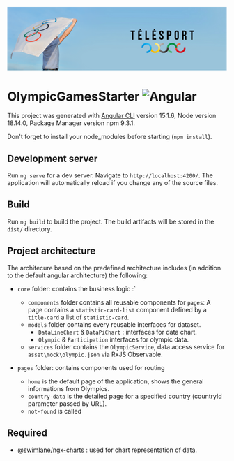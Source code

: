 <p align="center">
  <img src="src\assets\img\telesport_logo.png" title="Telesport">
</p>

# OlympicGamesStarter ![Angular](https://img.shields.io/badge/angular-%23DD0031.svg?style=for-the-badge&logo=angular&logoColor=white)

This project was generated with [Angular CLI](https://github.com/angular/angular-cli) version 15.1.6, Node version 18.14.0, Package Manager version npm 9.3.1.

Don't forget to install your node_modules before starting (`npm install`).

## Development server

Run `ng serve` for a dev server. Navigate to `http://localhost:4200/`. The application will automatically reload if you change any of the source files.

## Build

Run `ng build` to build the project. The build artifacts will be stored in the `dist/` directory.

## Project architecture

The architecure based on the predefined architecture includes (in addition to the default angular architecture) the following:

- `core` folder: contains the business logic :`
  - `components` folder contains all reusable components for `pages`: 
     A page contains a `statistic-card-list` component defined by a `title-card` a list of `statistic-card`.
  - `models` folder contains every reusable interfaces for dataset.
    - `DataLineChart` & `DataPiChart` : interfaces for data chart.
    - `Olympic` & `Participation` interfaces for olympic data.
  - `services` folder contains the `OlympicService`, data access service for `asset\mock\olympic.json` via RxJS Observable.

- `pages` folder: contains components used for routing
  - `home` is the default page of the application, shows the general informations from Olympics.
  - `country-data` is the detailed page for a specified country (countryId parameter passed by URL).
  - `not-found` is called 

## Required
- [@swimlane/ngx-charts](https://www.npmjs.com/package/@swimlane/ngx-charts) : used for chart representation of data.

